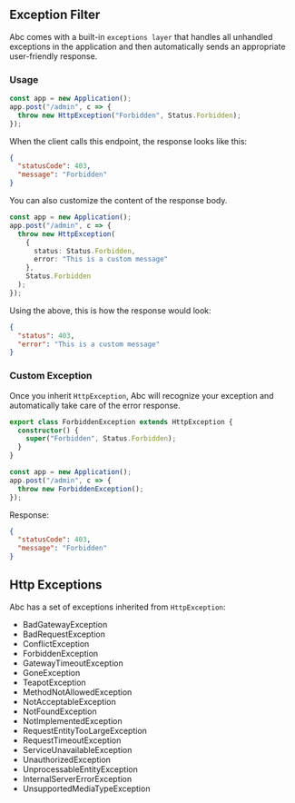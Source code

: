 ## Exception Filter

Abc comes with a built-in `exceptions layer` that handles all unhandled exceptions in the application and then automatically sends an appropriate user-friendly response.

### Usage

```ts
const app = new Application();
app.post("/admin", c => {
  throw new HttpException("Forbidden", Status.Forbidden);
});
```

When the client calls this endpoint, the response looks like this:

```json
{
  "statusCode": 403,
  "message": "Forbidden"
}
```

You can also customize the content of the response body.

```ts
const app = new Application();
app.post("/admin", c => {
  throw new HttpException(
    {
      status: Status.Forbidden,
      error: "This is a custom message"
    },
    Status.Forbidden
  );
});
```

Using the above, this is how the response would look:

```json
{
  "status": 403,
  "error": "This is a custom message"
}
```

### Custom Exception

Once you inherit `HttpException`, Abc will recognize your exception and automatically take care of the error response.

```ts
export class ForbiddenException extends HttpException {
  constructor() {
    super("Forbidden", Status.Forbidden);
  }
}

const app = new Application();
app.post("/admin", c => {
  throw new ForbiddenException();
});
```

Response:

```json
{
  "statusCode": 403,
  "message": "Forbidden"
}
```

## Http Exceptions

Abc has a set of exceptions inherited from `HttpException`:

- BadGatewayException
- BadRequestException
- ConflictException
- ForbiddenException
- GatewayTimeoutException
- GoneException
- TeapotException
- MethodNotAllowedException
- NotAcceptableException
- NotFoundException
- NotImplementedException
- RequestEntityTooLargeException
- RequestTimeoutException
- ServiceUnavailableException
- UnauthorizedException
- UnprocessableEntityException
- InternalServerErrorException
- UnsupportedMediaTypeException
